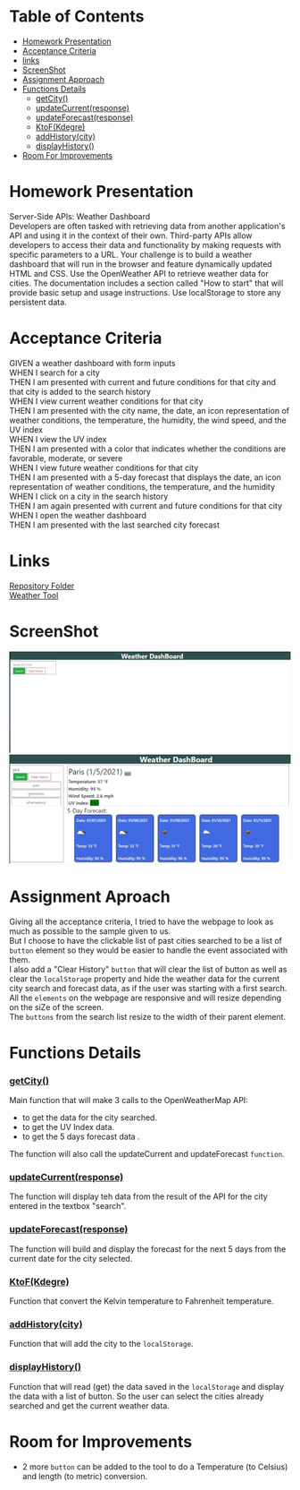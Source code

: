 # Table of Contents
- [Homework Presentation](#homework-presentation)
- [Acceptance Criteria](#acceptance-criteria)
- [links](#links)
- [ScreenShot](#screenshot)
- [Assignment Approach](#assignment-approach)
- [Functions Details](#functions-details)
    - [getCity()](#getcity())
    - [updateCurrent(response)](#updatecurrent(response))
    - [updateForecast(response)](#updateforecast(response))
    - [KtoF(Kdegre)](#ktof(kdegre))
    - [addHistory(city)](#addhistory(city))
    - [displayHistory()](#displayhistory())
- [Room For Improvements](#room-for-improvements())

# Homework Presentation
Server-Side APIs: Weather Dashboard  
Developers are often tasked with retrieving data from another application's API and using it in the context of their own. Third-party APIs allow developers to access their data and functionality by making requests with specific parameters to a URL. Your challenge is to build a weather dashboard that will run in the browser and feature dynamically updated HTML and CSS.
Use the OpenWeather API to retrieve weather data for cities. The documentation includes a section called "How to start" that will provide basic setup and usage instructions. Use localStorage to store any persistent data.

# Acceptance Criteria
GIVEN a weather dashboard with form inputs  
WHEN I search for a city  
THEN I am presented with current and future conditions for that city and that city is added to the search history  
WHEN I view current weather conditions for that city  
THEN I am presented with the city name, the date, an icon representation of weather conditions, the temperature, the humidity, the wind speed, and the UV index  
WHEN I view the UV index  
THEN I am presented with a color that indicates whether the conditions are favorable, moderate, or severe  
WHEN I view future weather conditions for that city  
THEN I am presented with a 5-day forecast that displays the date, an icon representation of weather conditions, the temperature, and the humidity  
WHEN I click on a city in the search history  
THEN I am again presented with current and future conditions for that city  
WHEN I open the weather dashboard  
THEN I am presented with the last searched city forecast

# Links
[Repository Folder](https://github.com/nhounhou/Homework6)  
[Weather Tool](https://nhounhou.github.io/Homework6)

# ScreenShot
![At Start](./assets/image/Starter.jpg)  
![Full Page Data](./assets/image/webpageFull.jpg)

# Assignment Aproach
Giving all the acceptance criteria, I tried to have the webpage to look as much as possible to the sample given to us.  
But I choose to have the clickable list of past cities searched to be a list of `button` element so they would be easier to handle the event associated with them.  
I also add a "Clear History" `button` that will clear the list of button as well as clear the `localStorage` property and hide the weather data for the current city search and forecast data, as if the user was starting with a first search.  
All the `elements` on the webpage are responsive and will resize depending on the siZe of the screen.  
The `buttons` from the search list resize to the width of their parent element.

# Functions Details
### <ins>getCity()
Main function that will make 3 calls to the OpenWeatherMap API:  
- to get the data for the city searched.
- to get the UV Index data.
- to get the 5 days forecast data  .

The function will also call the updateCurrent and updateForecast `function`.

### <ins>updateCurrent(response)
The function will display teh data from the result of the API for the city entered in the textbox "search".

### <ins>updateForecast(response)
The function will build and display the forecast for the next 5 days from the current date for the city selected.

### <ins>KtoF(Kdegre)
Function that convert the Kelvin temperature to Fahrenheit temperature.

### <ins>addHistory(city)
Function that will add the city to the `localStorage`.

### <ins>displayHistory()
Function that will read (get) the data saved in the `localStorage` and display the data with a list of button. So the user can select the cities already searched and get the current weather data.

# Room for Improvements
- 2 more `button` can be added to the tool to do a Temperature (to Celsius) and length (to metric) conversion.

